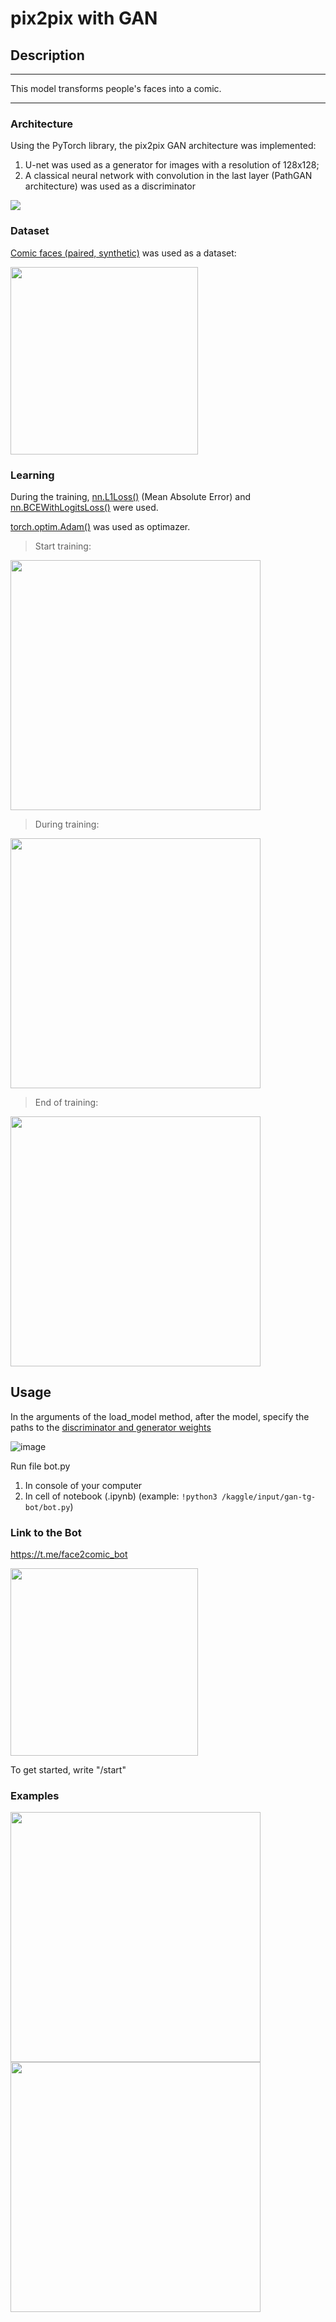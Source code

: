 # pix2pix with GAN
## Description
___
This model transforms people's faces into a comic.
___
### Architecture
Using the PyTorch library, the pix2pix GAN architecture was implemented: 
1) U-net was used as a generator for images with a resolution of 128x128;
2) A classical neural network with convolution in the last layer (PathGAN architecture) was used as a discriminator

<img src='img/archpng.png' heigth='300'>

### Dataset
[Comic faces (paired, synthetic)](https://www.kaggle.com/datasets/defileroff/comic-faces-paired-synthetic) was used as a dataset:

<img src='https://github.com/Mikhail-bmstu/pix2pix_GAN/assets/83812505/8f0af1e5-5587-468f-acb5-d8ad4796d8a1' width="300">


### Learning
During the training, [nn.L1Loss()](https://pytorch.org/docs/stable/generated/torch.nn.L1Loss.html) (Mean Absolute Error) and [nn.BCEWithLogitsLoss()](https://pytorch.org/docs/stable/generated/torch.nn.BCEWithLogitsLoss.html) were used.

[torch.optim.Adam()](https://pytorch.org/docs/stable/generated/torch.optim.Adam.html) was used as optimazer.

> Start training:

<img src='https://github.com/Mikhail-bmstu/pix2pix_GAN/assets/83812505/fc63c7f4-4458-4df1-816c-29df34af849d' width="400">

> During training:

<img src='https://github.com/Mikhail-bmstu/pix2pix_GAN/assets/83812505/a4f9b0d0-c8c9-443b-9a9a-46907e37691c' width="400">

> End of training:

<img src='https://github.com/Mikhail-bmstu/pix2pix_GAN/assets/83812505/37097430-adc7-400d-beba-9e0ecae1b6c9' width="400">

## Usage
In the arguments of the load_model method, after the model, specify the paths to the [discriminator and generator weights](https://www.kaggle.com/datasets/markovka/pix2pix128)

![image](https://github.com/Mikhail-bmstu/pix2pix_GAN/assets/83812505/d2d74f98-faa5-4579-8fad-4a81e5d4b04b)

Run file bot.py
1. In console of your computer
2. In cell of notebook (.ipynb) (example: `!python3 /kaggle/input/gan-tg-bot/bot.py`)

### Link to the Bot
https://t.me/face2comic_bot

<img src='img/qr.png' width="300">

To get started, write "/start"

### Examples

<img src='https://github.com/Mikhail-bmstu/pix2pix_GAN/assets/83812505/e48b17e6-5458-4e51-8b89-41b81e385ba3' width="400">

<img src='https://github.com/Mikhail-bmstu/pix2pix_GAN/assets/83812505/4d8c4e87-64f8-48e0-aab3-fc3d9ef902d4' width="400">

